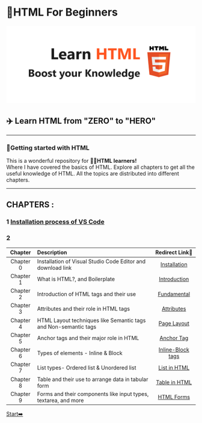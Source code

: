# 🔴HTML For Beginners
![logo](https://github.com/Ninja-Vikash/Assets/blob/main/HTML%20Assets/HTML.png)
## ✈️ Learn HTML from "ZERO" to "HERO"
<hr>

### 🔴Getting started with HTML

This is a wonderful repository for 👨‍🎓**HTML learners!** <br>Where I have covered the basics of HTML. Explore all chapters to get all the useful knowledge of HTML. All the topics are distributed into different chapters.<br>
<hr>

## CHAPTERS :
### 1 <a href="https://github.com/Ninja-Vikash/HTML/tree/main/CHAPTER%200%20-%20Installation">Installation process of VS Code</a>
### 2 

|        Chapter        |                Description                |        Redirect Link🔗        |
|    :----:             |                  :----                    |            :----:           |
|    Chapter 0         | Installation of Visual Studio Code Editor and download link |<a href="https://github.com/Ninja-Vikash/HTML/tree/main/CHAPTER%200%20-%20Installation">Installation</a>|
|    Chapter 1         | What is HTML?, and Boilerplate            |<a href="https://github.com/Ninja-Vikash/HTML/tree/main/CHAPTER%201%20-%20HTML%20Tutorial">Introduction</a>|
|    Chapter 2         | Introduction of HTML tags and their use   |<a href="https://github.com/Ninja-Vikash/HTML/tree/main/CHAPTER%202%20-%20HTML%20Fundamental">Fundamental</a>|
|    Chapter 3         | Attributes and their role in HTML tags    |<a href="https://github.com/Ninja-Vikash/HTML/tree/main/CHAPTER%203%20-%20Attributes">Attributes</a>|
|    Chapter 4         | HTML Layout techniques like Semantic tags and Non-semantic tags |<a href="https://github.com/Ninja-Vikash/HTML/tree/main/CHAPTER%204%20-%20Page%20Layout">Page Layout</a>|
|    Chapter 5         | Anchor tags and their major role in HTML  |<a href="https://github.com/Ninja-Vikash/HTML/tree/main/CHAPTER%205%20-%20Anchor%20Tag">Anchor Tag</a>|
|    Chapter 6         | Types of elements - Inline & Block        |<a href="https://github.com/Ninja-Vikash/HTML/tree/main/CHAPTER%206%20-%20Inline-block%20tags">Inline-Block tags</a>|
|    Chapter 7         | List types- Ordered list & Unordered list |<a href="https://github.com/Ninja-Vikash/HTML/tree/main/CHAPTER%207%20-%20List%20in%20HTML">List in HTML</a>|
|    Chapter 8         | Table and their use to arrange data in tabular form|<a href="https://github.com/Ninja-Vikash/HTML/tree/main/CHAPTER%208%20-%20Table%20in%20HTML">Table in HTML</a>|
|    Chapter 9         | Forms and their components like input types, textarea, and more|<a href="https://github.com/Ninja-Vikash/HTML/tree/main/CHAPTER%209%20-%20HTML%20Forms">HTML Forms</a>|

<p><a href="https://github.com/Ninja-Vikash/HTML/tree/main/CHAPTER%200%20-%20Installation">Start➡️</a></p>
